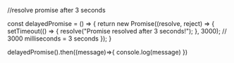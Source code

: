 //resolve promise after 3 seconds

const delayedPromise = () => {
   return new Promise((resolve, reject) => {
    setTimeout(() => {
      resolve("Promise resolved after 3 seconds!");
    }, 3000);  // 3000 milliseconds = 3 seconds
  });
}
  
  delayedPromise().then((message)=>{
      console.log(message)
  })
